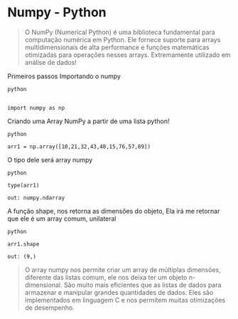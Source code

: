 # Numpy - Python

>O NumPy (Numerical Python) é uma biblioteca fundamental para computação numérica em Python. Ele fornece suporte para arrays multidimensionais de alta performance e funções matemáticas otimizadas para operações nesses arrays. Extremamente utilizado em análise de dados!

 Primeiros passos
Importando o numpy

```
python


import numpy as np
```


Criando uma Array NumPy a partir de uma lista python!
```
python

arr1 = np.array([10,21,32,43,48,15,76,57,89])
```

O tipo dele será array numpy
```
python

type(arr1)
```
```
out: numpy.ndarray
```
A função shape, nos retorna as dimensões do objeto,
Ela irá me retornar que ele é um array comum, unilateral 
```
python

arr1.shape
```

```
out: (9,)
```

>O array numpy nos permite criar um array de múltiplas dimensões, diferente das listas comum, ele nos deixa ter um objeto n-dimensional. São muito mais eficientes que as listas de dados para armazenar e manipular grandes quantidades de dados. Eles são implementados em linguagem C e nos permitem muitas otimizações de desempenho. 